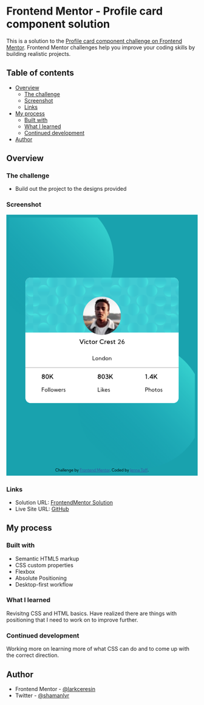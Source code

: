 # Frontend Mentor - Profile card component solution

This is a solution to the [Profile card component challenge on Frontend Mentor](https://www.frontendmentor.io/challenges/profile-card-component-cfArpWshJ). Frontend Mentor challenges help you improve your coding skills by building realistic projects. 

## Table of contents

- [Overview](#overview)
  - [The challenge](#the-challenge)
  - [Screenshot](#screenshot)
  - [Links](#links)
- [My process](#my-process)
  - [Built with](#built-with)
  - [What I learned](#what-i-learned)
  - [Continued development](#continued-development)
- [Author](#author)


## Overview

### The challenge

- Build out the project to the designs provided

### Screenshot

![](./screenshot.png)

### Links

- Solution URL: [FrontendMentor Solution](https://www.frontendmentor.io/challenges/profile-card-component-cfArpWshJ/hub/just-css-jaFPdDsnO)
- Live Site URL: [GitHub](https://larkceresin.github.io/FM-card/index.html)

## My process

### Built with

- Semantic HTML5 markup
- CSS custom properties
- Flexbox
- Absolute Positioning
- Desktop-first workflow

### What I learned

Revisitng CSS and HTML basics.
Have realized there are things with positioning that I need to work on to improve further.

### Continued development

Working more on learning more of what CSS can do and to come up with the correct direction.

## Author

- Frontend Mentor - [@larkceresin](https://www.frontendmentor.io/profile/larkceresin)
- Twitter - [@shamanlvr](https://www.twitter.com/shamanlvr)


